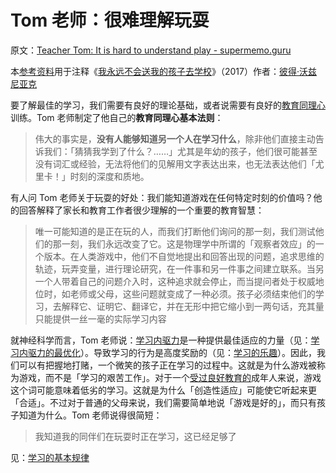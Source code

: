 # Tom 老师：很难理解玩耍

原文：[Teacher Tom: It is hard to understand play - supermemo.guru](https://supermemo.guru/wiki/Teacher_Tom:_It_is_hard_to_understand_play)

本[参考资料](https://supermemo.guru/wiki/References)用于注释《[我永远不会送我的孩子去学校](https://supermemo.guru/wiki/Problem_of_Schooling)》（2017）作者：[彼得·沃兹尼亚克](https://supermemo.guru/wiki/Piotr_Wozniak)

要了解最佳的学习，我们需要有良好的理论基础，或者说需要有良好的[教育同理心](https://supermemo.guru/wiki/Educational_empathy)训练。Tom 老师制定了他自己的**教育同理心基本法则**：

> 伟大的事实是，**没有人能够知道另一个人在学习什么**，除非他们直接主动告诉我们：「猜猜我学到了什么？……」尤其是年幼的孩子，他们很可能甚至没有词汇或经验，无法将他们的见解用文字表达出来，也无法表达他们「尤里卡！」时刻的深度和质地。

有人问 Tom 老师关于玩耍的好处：我们能知道游戏在任何特定时刻的价值吗？他的回答解释了家长和教育工作者很少理解的一个重要的教育智慧：

> 唯一可能知道的是正在玩的人，而我们打断他们询问的那一刻，我们测试他们的那一刻，我们永远改变了它。这是物理学中所谓的「观察者效应」的一个版本。在人类游戏中，他们不自觉地提出和回答出现的问题，追求思维的轨迹，玩弄变量，进行理论研究，在一件事和另一件事之间建立联系。当另一个人带着自己的问题介入时，这种追求就会停止，而当提问者处于权威地位时，如老师或父母，这些问题就变成了一种必须。孩子必须结束他们的学习，去解释它、证明它、翻译它，并在无形中把它缩小到一两句话，充其量只能提供一丝一毫的实际学习内容

就神经科学而言，Tom 老师说：[学习内驱力](https://supermemo.guru/wiki/Learn_drive)是一种提供最佳适应的力量（见：[学习内驱力的最优化](https://supermemo.guru/wiki/Optimality_of_the_learn_drive)）。导致学习的行为是高度奖励的（见：[学习的乐趣](https://supermemo.guru/wiki/Pleasure_of_learning)）。因此，我们可以有把握地打赌，一个微笑的孩子正在学习的过程中。这就是为什么游戏被称为游戏，而不是「学习的艰苦工作」。对于一个[受过良好教育的](https://supermemo.guru/wiki/Well-schooled)成年人来说，游戏这个词可能意味着低劣的学习。这就是为什么「创造性适应」可能使它听起来更「合适」。不过对于普通的父母来说，我们需要简单地说「游戏是好的」，而只有孩子知道为什么。Tom 老师说得很简短：

> 我知道我的同伴们在玩耍时正在学习，这已经足够了

见：[学习的基本规律](https://supermemo.guru/wiki/Fundamental_Law_of_Learning)